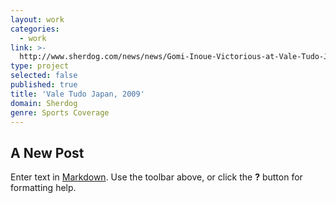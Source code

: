 ```yaml
---
layout: work
categories:
  - work
link: >-
  http://www.sherdog.com/news/news/Gomi-Inoue-Victorious-at-Vale-Tudo-Japan-2009-20623
type: project
selected: false
published: true
title: 'Vale Tudo Japan, 2009'
domain: Sherdog
genre: Sports Coverage
---
```

## A New Post

Enter text in [Markdown](http://daringfireball.net/projects/markdown/). Use the toolbar above, or click the **?** button for formatting help.
